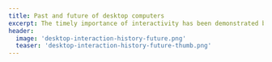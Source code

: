 ```yaml
---
title: Past and future of desktop computers
excerpt: The timely importance of interactivity has been demonstrated by the rapid and significant evolution of computer technology, which had only a small impact on the actual interaction with humans.
header:
  image: 'desktop-interaction-history-future.png'
  teaser: 'desktop-interaction-history-future-thumb.png'
---
```


